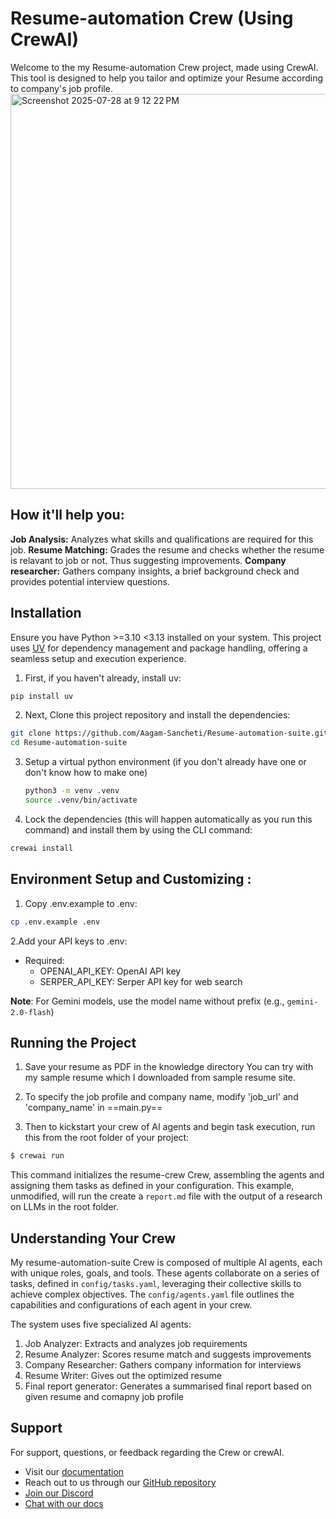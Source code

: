 # Resume-automation Crew (Using CrewAI)

Welcome to the my Resume-automation Crew project, made using CrewAI.
This tool is designed to help you tailor and optimize your Resume according to company's job profile.
<img width="1243" height="632" alt="Screenshot 2025-07-28 at 9 12 22 PM" src="https://github.com/user-attachments/assets/5d347e14-57a4-43b2-95bc-3aa7dfa2047b" />
  
## How it'll help you:

**Job Analysis:** Analyzes what skills and qualifications are required for this job.
**Resume Matching:** Grades the resume and checks whether the resume is relavant to job or not. Thus suggesting improvements.
**Company researcher:** Gathers company insights, a brief background check and provides potential interview questions.

## Installation

Ensure you have Python >=3.10 <3.13 installed on your system. This project uses [UV](https://docs.astral.sh/uv/) for dependency management and package handling, offering a seamless setup and execution experience.

1. First, if you haven't already, install uv:

```bash
pip install uv
```

2. Next, Clone this project repository and install the dependencies:

```bash
git clone https://github.com/Aagam-Sancheti/Resume-automation-suite.git
cd Resume-automation-suite
```
3. Setup a virtual python environment (if you don't already have one or don't know how to make one)

   ```bash
   python3 -m venv .venv
   source .venv/bin/activate
   ```
   
4. Lock the dependencies (this will happen automatically as you run this command) and install them by using the CLI command:

```bash
crewai install
```

## Environment Setup and Customizing :

1. Copy .env.example to .env:

```bash
cp .env.example .env
```

2.Add your API keys to .env:
* Required:
  + OPENAI_API_KEY: OpenAI API key
  + SERPER_API_KEY: Serper API key for web search

**Note**: For Gemini models, use the model name without prefix (e.g., `gemini-2.0-flash`)

## Running the Project

1. Save your resume as PDF in the knowledge directory
   You can try with my sample resume which I downloaded from sample resume site.

2. To specify the job profile and company name, modify 'job_url' and 'company_name' in ==main.py== 

3. Then to kickstart your crew of AI agents and begin task execution, run this from the root folder of your project:

```bash
$ crewai run
```
This command initializes the resume-crew Crew, assembling the agents and assigning them tasks as defined in your configuration.
This example, unmodified, will run the create a `report.md` file with the output of a research on LLMs in the root folder.

## Understanding Your Crew

My resume-automation-suite Crew is composed of multiple AI agents, each with unique roles, goals, and tools. These agents collaborate on a series of tasks, defined in `config/tasks.yaml`, leveraging their collective skills to achieve complex objectives. The `config/agents.yaml` file outlines the capabilities and configurations of each agent in your crew.

The system uses five specialized AI agents:

  1. Job Analyzer: Extracts and analyzes job requirements
  2. Resume Analyzer: Scores resume match and suggests improvements
  3. Company Researcher: Gathers company information for interviews
  4. Resume Writer: Gives out the optimized resume
  5. Final report generator: Generates a summarised final report based on given resume and comapny job profile

## Support

For support, questions, or feedback regarding the Crew or crewAI.

- Visit our [documentation](https://docs.crewai.com)
- Reach out to us through our [GitHub repository](https://github.com/joaomdmoura/crewai)
- [Join our Discord](https://discord.com/invite/X4JWnZnxPb)
- [Chat with our docs](https://chatg.pt/DWjSBZn)

